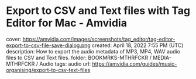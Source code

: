 # Export to CSV and Text files with Tag Editor for Mac - Amvidia

cover: https://amvidia.com/images/screenshots/tag_editor/tag-editor-export-to-csv-file-save-dialog.png
created: April 18, 2022 7:55 PM (UTC)
description: How to export the audio metadata of MP3, MP4, WAV audio files to CSV and Text files.
folder: BOOKMRKS-MTHRFCKR / MEDIA-MTHRFCKR / Audio
tags: audio
url: https://amvidia.com/guides/music-organising/export-to-csv-text-files
